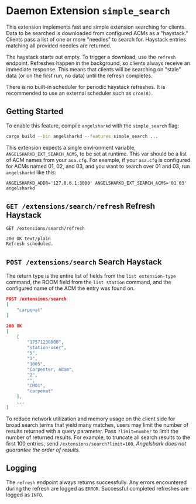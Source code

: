 # Daemon Extension `simple_search`

This extension implements fast and simple extension searching for clients. Data
to be searched is downloaded from configured ACMs as a "haystack." Clients pass
a list of one or more "needles" to search for. Haystack entries matching all
provided needles are returned.

The haystack starts out empty. To trigger a download, use the `refresh`
endpoint. Refreshes happen in the background, so clients always receive an
immediate response. This means that clients will be searching on "stale" data
(or on the first run, no data) until the refresh completes.

There is no built-in scheduler for periodic haystack refreshes. It is
recommended to use an external scheduler such as `cron(8)`.

## Getting Started

To enable this feature, compile `angelsharkd` with the `simple_search` flag:

```sh
cargo build --bin angelsharkd --features simple_search ...
```

This extension expects a single environment variable,
`ANGELSHARKD_EXT_SEARCH_ACMS`, to be set at runtime. This var should be a list
of ACM names from your `asa.cfg`. For example, if your `asa.cfg` is configured
for ACMs named 01, 02, and 03, and you want to search over 01 and 03, run
`angelsharkd` like this:

```
ANGELSHARKD_ADDR='127.0.0.1:3000' ANGELSHARKD_EXT_SEARCH_ACMS='01 03' angelsharkd
```

## `GET /extensions/search/refresh` Refresh Haystack

`GET /extensions/search/refresh`

```
200 OK text/plain
Refresh scheduled.
```

## `POST /extensions/search` Search Haystack

The return type is the entire list of fields from the `list extension-type`
command, the ROOM field from the `list station` command, and the configured name
of the ACM the entry was found on.

```json
POST /extensions/search
[
	"carpenat"
]
```

```json
200 OK
[
    [
        "17571230000",
        "station-user",
        "5",
        "1",
        "1005",
        "Carpenter, Adam",
        "2",
        "",
        "CM01",
        "carpenat"
    ],
	...
]
```

To reduce network utilization and memory usage on the client side for broad
search terms that yield many matches, users may limit the number of results
returned with a query parameter. Pass `?limit=number` to limit the number of
returned results. For example, to truncate all search results to the first 100
entries, send `/extensions/search?limit=100`. _Angelshark does not guarantee the
order of results._

## Logging

The `refresh` endpoint always returns successfully. Any errors encountered
during the refresh are logged as `ERROR`. Successful completed refreshes are
logged as `INFO`.
